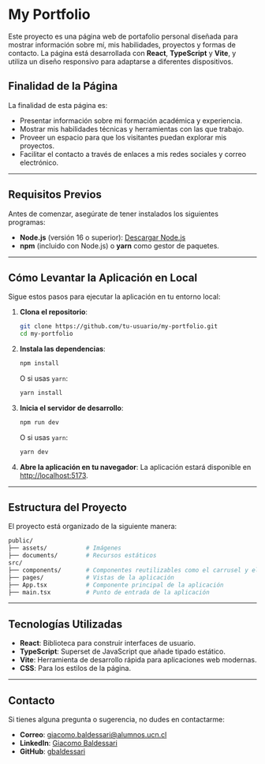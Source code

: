 # My Portfolio

Este proyecto es una página web de portafolio personal diseñada para mostrar información sobre mí, mis habilidades, proyectos y formas de contacto. La página está desarrollada con **React**, **TypeScript** y **Vite**, y utiliza un diseño responsivo para adaptarse a diferentes dispositivos.

## Finalidad de la Página

La finalidad de esta página es:

- Presentar información sobre mi formación académica y experiencia.
- Mostrar mis habilidades técnicas y herramientas con las que trabajo.
- Proveer un espacio para que los visitantes puedan explorar mis proyectos.
- Facilitar el contacto a través de enlaces a mis redes sociales y correo electrónico.

---

## Requisitos Previos

Antes de comenzar, asegúrate de tener instalados los siguientes programas:

- **Node.js** (versión 16 o superior): [Descargar Node.js](https://nodejs.org/)
- **npm** (incluido con Node.js) o **yarn** como gestor de paquetes.

---

## Cómo Levantar la Aplicación en Local

Sigue estos pasos para ejecutar la aplicación en tu entorno local:

1. **Clona el repositorio**:

   ```bash
   git clone https://github.com/tu-usuario/my-portfolio.git
   cd my-portfolio
   ```

2. **Instala las dependencias**:

   ```bash
   npm install
   ```

   O si usas `yarn`:

   ```bash
   yarn install
   ```

3. **Inicia el servidor de desarrollo**:

   ```bash
   npm run dev
   ```

   O si usas `yarn`:

   ```bash
   yarn dev
   ```

4. **Abre la aplicación en tu navegador**:
  La aplicación estará disponible en [http://localhost:5173](http://localhost:5173).

---

## Estructura del Proyecto

El proyecto está organizado de la siguiente manera:

```bash
public/
├── assets/           # Imágenes
├── documents/        # Recursos estáticos
src/
├── components/       # Componentes reutilizables como el carrusel y el tic tac toe
├── pages/            # Vistas de la aplicación
├── App.tsx           # Componente principal de la aplicación
├── main.tsx          # Punto de entrada de la aplicación
```

---

## Tecnologías Utilizadas

- **React**: Biblioteca para construir interfaces de usuario.
- **TypeScript**: Superset de JavaScript que añade tipado estático.
- **Vite**: Herramienta de desarrollo rápida para aplicaciones web modernas.
- **CSS**: Para los estilos de la página.

---

## Contacto

Si tienes alguna pregunta o sugerencia, no dudes en contactarme:

- **Correo**: [giacomo.baldessari@alumnos.ucn.cl](mailto:giacomo.baldessari@alumnos.ucn.cl)
- **LinkedIn**: [Giacomo Baldessari](https://www.linkedin.com/in/giacomo-baldessari/)
- **GitHub**: [gbaldessari](https://github.com/gbaldessari)
